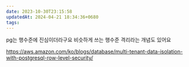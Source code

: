 ```yaml
---
date: 2023-10-30T23:15:58
updatedAt: 2024-04-21 18:34:36+0680
tags: 
---
```

pg는 행수준에 진심이더라구요
비슷하게 쓰는 행수준 격리라는 개념도 있어요

https://aws.amazon.com/ko/blogs/database/multi-tenant-data-isolation-with-postgresql-row-level-security/